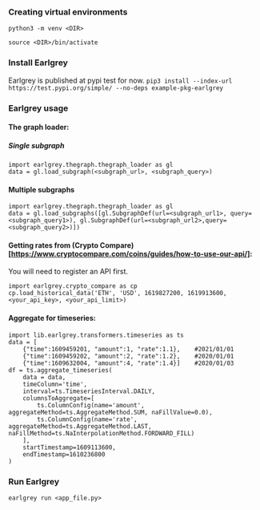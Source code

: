 ### Creating virtual environments
`python3 -m venv <DIR>`

`source <DIR>/bin/activate`

### Install Earlgrey
Earlgrey is published at pypi test for now.
`pip3 install --index-url https://test.pypi.org/simple/ --no-deps example-pkg-earlgrey`

### Earlgrey usage
#### The graph loader:
##### Single subgraph
```
import earlgrey.thegraph.thegraph_loader as gl
data = gl.load_subgraph(<subgraph_url>, <subgraph_query>)
```
#### Multiple subgraphs
```
import earlgrey.thegraph.thegraph_loader as gl
data = gl.load_subgraphs([gl.SubgraphDef(url=<subgraph_url1>, query=<subgraph_query1>), gl.SubgraphDef(url=<subgraph_url2>,query=<subgraph_query2>)])
```


#### Getting rates from (Crypto Compare)[https://www.cryptocompare.com/coins/guides/how-to-use-our-api/]:
You will need to register an API first.
```
import earlgrey.crypto_compare as cp
cp.load_historical_data('ETH', 'USD', 1619827200, 1619913600, <your_api_key>, <your_api_limit>)
```

#### Aggregate for timeseries:
```
import lib.earlgrey.transformers.timeseries as ts
data = [
    {"time":1609459201, "amount":1, "rate":1.1},    #2021/01/01
    {"time":1609459202, "amount":2, "rate":1.2},    #2020/01/01
    {"time":1609632004, "amount":4, "rate":1.4}]    #2020/01/03
df = ts.aggregate_timeseries(
    data = data,
    timeColumn='time',
    interval=ts.TimeseriesInterval.DAILY,
    columnsToAggregate=[
        ts.ColumnConfig(name='amount', aggregateMethod=ts.AggregateMethod.SUM, naFillValue=0.0),
        ts.ColumnConfig(name='rate', aggregateMethod=ts.AggregateMethod.LAST, naFillMethod=ts.NaInterpolationMethod.FORDWARD_FILL)
    ],
    startTimestamp=1609113600,
    endTimestamp=1610236800
)
```


### Run Earlgrey
`earlgrey run <app_file.py>`